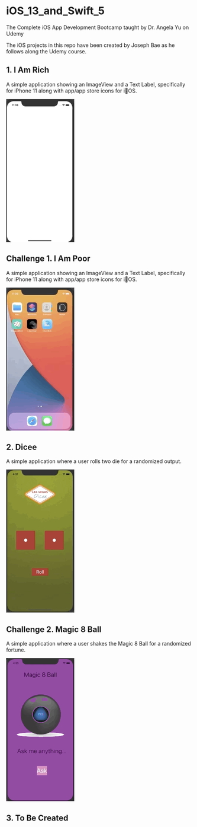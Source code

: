 # iOS_13_and_Swift_5
 The Complete iOS App Development Bootcamp taught by Dr. Angela Yu on Udemy

The iOS projects in this repo have been created by Joseph Bae as he follows along the Udemy course.

## 1. I Am Rich 
A simple application showing an ImageView and a Text Label, specifically for iPhone 11 along with app/app store icons for iOS.

![I Am Rich](/I-Am-Rich/iAmRich.gif)

## Challenge 1. I Am Poor 
A simple application showing an ImageView and a Text Label, specifically for iPhone 11 along with app/app store icons for iOS.

![I Am Poor](/I-Am-Poor/iAmPoor.gif)

## 2. Dicee 
A simple application where a user rolls two die for a randomized output.

![](/Dicee-iOS13/Dicee.gif)

## Challenge 2. Magic 8 Ball
A simple application where a user shakes the Magic 8 Ball for a randomized fortune.

![](/Magic-8-Ball-iOS13/magic8Ball.gif)

## 3. To Be Created
